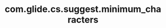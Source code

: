 ---
weight: 148
layout: page
title: com.glide.cs.suggest.minimum_characters
description: ""
value: "2"
---